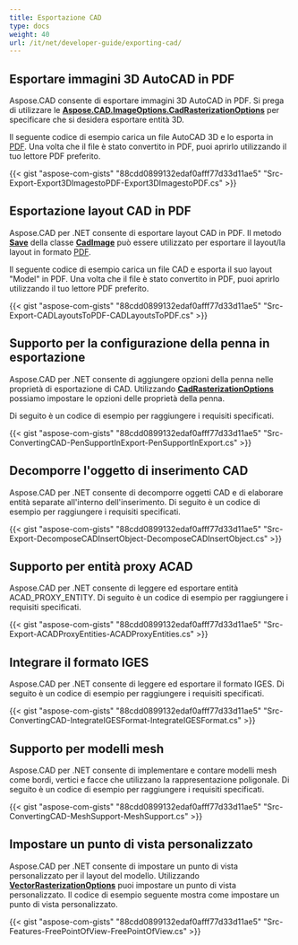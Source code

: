 ```yaml
---
title: Esportazione CAD
type: docs
weight: 40
url: /it/net/developer-guide/exporting-cad/
---
```


## **Esportare immagini 3D AutoCAD in PDF**

Aspose.CAD consente di esportare immagini 3D AutoCAD in PDF. Si prega di utilizzare le [**Aspose.CAD.ImageOptions.CadRasterizationOptions**](https://reference.aspose.com/cad/net/aspose.cad.imageoptions/cadrasterizationoptions) per specificare che si desidera esportare entità 3D.

Il seguente codice di esempio carica un file AutoCAD 3D e lo esporta in [PDF](https://docs.fileformat.com/pdf/). Una volta che il file è stato convertito in PDF, puoi aprirlo utilizzando il tuo lettore PDF preferito.

{{< gist "aspose-com-gists" "88cdd0899132edaf0afff77d33d11ae5" "Src-Export-Export3DImagestoPDF-Export3DImagestoPDF.cs" >}}

## **Esportazione layout CAD in PDF**

Aspose.CAD per .NET consente di esportare layout CAD in PDF. Il metodo [**Save**](https://reference.aspose.com/cad/net/aspose.cad/image/methods/save/index) della classe [**CadImage**](https://reference.aspose.com/cad/net/aspose.cad.fileformats.cad/cadimage) può essere utilizzato per esportare il layout/la layout in formato [PDF](https://docs.fileformat.com/pdf/).

Il seguente codice di esempio carica un file CAD e esporta il suo layout "Model" in PDF. Una volta che il file è stato convertito in PDF, puoi aprirlo utilizzando il tuo lettore PDF preferito.

{{< gist "aspose-com-gists" "88cdd0899132edaf0afff77d33d11ae5" "Src-Export-CADLayoutsToPDF-CADLayoutsToPDF.cs" >}}

## **Supporto per la configurazione della penna in esportazione**

Aspose.CAD per .NET consente di aggiungere opzioni della penna nelle proprietà di esportazione di CAD. Utilizzando [**CadRasterizationOptions**](https://reference.aspose.com/cad/net/aspose.cad.imageoptions/cadrasterizationoptions) possiamo impostare le opzioni delle proprietà della penna.

Di seguito è un codice di esempio per raggiungere i requisiti specificati.

{{< gist "aspose-com-gists" "88cdd0899132edaf0afff77d33d11ae5" "Src-ConvertingCAD-PenSupportInExport-PenSupportInExport.cs" >}}

## **Decomporre l'oggetto di inserimento CAD**

Aspose.CAD per .NET consente di decomporre oggetti CAD e di elaborare entità separate all'interno dell'inserimento. Di seguito è un codice di esempio per raggiungere i requisiti specificati.

{{< gist "aspose-com-gists" "88cdd0899132edaf0afff77d33d11ae5" "Src-Export-DecomposeCADInsertObject-DecomposeCADInsertObject.cs" >}}

## **Supporto per entità proxy ACAD**

Aspose.CAD per .NET consente di leggere ed esportare entità ACAD_PROXY_ENTITY. Di seguito è un codice di esempio per raggiungere i requisiti specificati.

{{< gist "aspose-com-gists" "88cdd0899132edaf0afff77d33d11ae5" "Src-Export-ACADProxyEntities-ACADProxyEntities.cs" >}}

## **Integrare il formato IGES**

Aspose.CAD per .NET consente di leggere ed esportare il formato IGES. Di seguito è un codice di esempio per raggiungere i requisiti specificati.

{{< gist "aspose-com-gists" "88cdd0899132edaf0afff77d33d11ae5" "Src-ConvertingCAD-IntegrateIGESFormat-IntegrateIGESFormat.cs" >}}

## **Supporto per modelli mesh**

Aspose.CAD per .NET consente di implementare e contare modelli mesh come bordi, vertici e facce che utilizzano la rappresentazione poligonale. Di seguito è un codice di esempio per raggiungere i requisiti specificati.

{{< gist "aspose-com-gists" "88cdd0899132edaf0afff77d33d11ae5" "Src-ConvertingCAD-MeshSupport-MeshSupport.cs" >}}

## **Impostare un punto di vista personalizzato**

Aspose.CAD per .NET consente di impostare un punto di vista personalizzato per il layout del modello. Utilizzando [**VectorRasterizationOptions**](https://reference.aspose.com/cad/net/aspose.cad.imageoptions/vectorrasterizationoptions) puoi impostare un punto di vista personalizzato. Il codice di esempio seguente mostra come impostare un punto di vista personalizzato.

{{< gist "aspose-com-gists" "88cdd0899132edaf0afff77d33d11ae5" "Src-Features-FreePointOfView-FreePointOfView.cs" >}}
